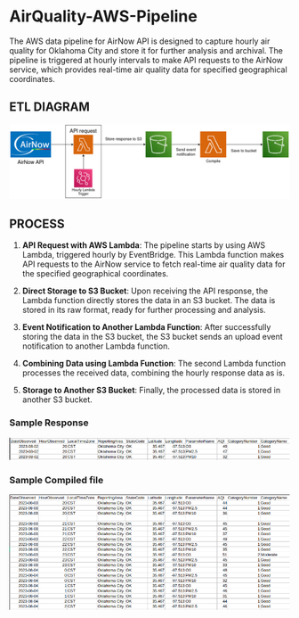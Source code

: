 # AirQuality-AWS-Pipeline

The AWS data pipeline for AirNow API is designed to capture hourly air quality for Oklahoma City and store it for further analysis and archival. The pipeline is triggered at hourly intervals to make API requests to the AirNow service, which provides real-time air quality data for specified geographical coordinates.

## ETL DIAGRAM
![diagram](diagram.png)

## PROCESS

1. **API Request with AWS Lambda**: The pipeline starts by using AWS Lambda, triggered hourly by EventBridge. This Lambda function makes API requests to the AirNow service to fetch real-time air quality data for the specified geographical coordinates.

1. **Direct Storage to S3 Bucket**: Upon receiving the API response, the Lambda function directly stores the data in an S3 bucket. The data is stored in its raw format, ready for further processing and analysis.

1. **Event Notification to Another Lambda Function**: After successfully storing the data in the S3 bucket, the S3 bucket sends an upload event notification to another Lambda function.

1. **Combining Data using Lambda Function**: The second Lambda function processes the received data, combining the hourly response data as is.

1. **Storage to Another S3 Bucket**: Finally, the processed data is stored in another S3 bucket.

### Sample Response
![response](response.png)

### Sample Compiled file
![compiled](compiled.png)
